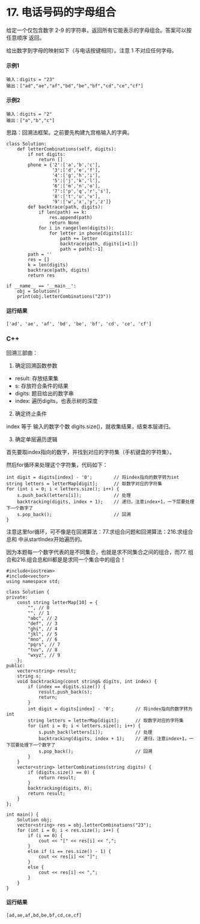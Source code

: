 # 17. 电话号码的字母组合
给定一个仅包含数字 2-9 的字符串，返回所有它能表示的字母组合。答案可以按 任意顺序 返回。

给出数字到字母的映射如下（与电话按键相同）。注意 1 不对应任何字母。

#### 示例1
    输入：digits = "23"
    输出：["ad","ae","af","bd","be","bf","cd","ce","cf"]
    
#### 示例2
    输入：digits = "2"
    输出：["a","b","c"]
    
思路：回溯法框架。之前要先构建九宫格输入的字典。

    class Solution:
        def letterCombinations(self, digits):
            if not digits:
                return []
            phone = {'2':['a','b','c'],
                     '3':['d','e','f'],
                     '4':['g','h','i'],
                     '5':['j','k','l'],
                     '6':['m','n','o'],
                     '7':['p','q','r','s'],
                     '8':['t','u','v'],
                     '9':['w','x','y','z']}
            def backtrace(path, digits):
                if len(path) == k:
                    res.append(path)
                    return None
                for i in range(len(digits)):
                    for letter in phone[digits[i]]:
                        path += letter
                        backtrace(path, digits[i+1:])
                        path = path[:-1]
            path = ''
            res = []
            k = len(digits)
            backtrace(path, digits)
            return res

    if __name__ == '__main__':
        obj = Solution()
        print(obj.letterCombinations("23"))
        
#### 运行结果
    ['ad', 'ae', 'af', 'bd', 'be', 'bf', 'cd', 'ce', 'cf']

### C++

回溯三部曲：

1. 确定回溯函数参数
* result: 存放结果集
* s: 存放符合条件的结果
* digits: 题目给出的数字串
* index: 遍历digits，也表示树的深度

2. 确定终止条件

index 等于 输入的数字个数 digits.size()，就收集结果，结束本层递归。

3. 确定单层遍历逻辑

首先要取index指向的数字，并找到对应的字符集（手机键盘的字符集）。

然后for循环来处理这个字符集，代码如下：

    int digit = digits[index] - '0';        // 将index指向的数字转为int
    string letters = letterMap[digit];      // 取数字对应的字符集
    for (int i = 0; i < letters.size(); i++) {
        s.push_back(letters[i]);            // 处理
        backtracking(digits, index + 1);    // 递归，注意index+1，一下层要处理下一个数字了
        s.pop_back();                       // 回溯
    }
    
注意这里for循环，可不像是在回溯算法：77.求组合问题和回溯算法：216.求组合总和 中从startIndex开始遍历的。

因为本题每一个数字代表的是不同集合，也就是求不同集合之间的组合，而77. 组合和216.组合总和III都是是求同一个集合中的组合！

    #include<iostream>
    #include<vector>
    using namespace std;

    class Solution {
    private:
        const string letterMap[10] = {
            "", // 0
            "", // 1
            "abc", // 2
            "def", // 3
            "ghi", // 4
            "jkl", // 5
            "mno", // 6
            "pqrs", // 7
            "tuv", // 8
            "wxyz", // 9
        };
    public:
        vector<string> result;
        string s;
        void backtracking(const string& digits, int index) {
            if (index == digits.size()) {
                result.push_back(s);
                return;
            }
            int digit = digits[index] - '0';        // 将index指向的数字转为int
            string letters = letterMap[digit];      // 取数字对应的字符集
            for (int i = 0; i < letters.size(); i++) {
                s.push_back(letters[i]);            // 处理
                backtracking(digits, index + 1);    // 递归，注意index+1，一下层要处理下一个数字了
                s.pop_back();                       // 回溯
            }
        }
        vector<string> letterCombinations(string digits) {
            if (digits.size() == 0) {
                return result;
            }
            backtracking(digits, 0);
            return result;
        }
    };

    int main() {
        Solution obj;
        vector<string> res = obj.letterCombinations("23");
        for (int i = 0; i < res.size(); i++) {
            if (i == 0) {
                cout << "[" << res[i] << ",";
            }
            else if (i == res.size() - 1) {
                cout << res[i] << "]";
            }
            else {
                cout << res[i] << ",";
            }
        }
    }
#### 运行结果
    [ad,ae,af,bd,be,bf,cd,ce,cf]

